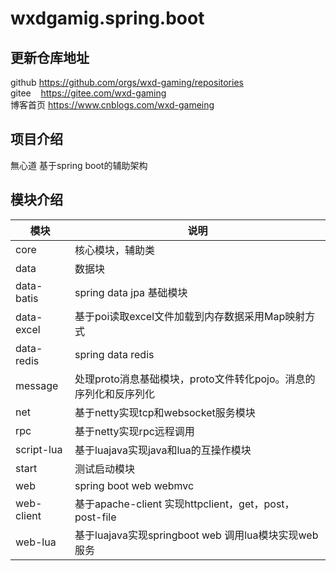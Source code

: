 # wxdgamig.spring.boot

## 更新仓库地址

github https://github.com/orgs/wxd-gaming/repositories<br>
gitee &nbsp;&nbsp;&nbsp;https://gitee.com/wxd-gaming<br>
博客首页 https://www.cnblogs.com/wxd-gameing<br>

## 项目介绍

無心道 基于spring boot的辅助架构

## 模块介绍

| 模块         | 说明                                              | 
|------------|-------------------------------------------------|
| core       | 核心模块，辅助类                                        |
| data       | 数据块                                             |
| data-batis | spring data jpa 基础模块                            |
| data-excel | 基于poi读取excel文件加载到内存数据采用Map映射方式                  |
| data-redis | spring data redis                               |
| message    | 处理proto消息基础模块，proto文件转化pojo。消息的序列化和反序列化         |
| net        | 基于netty实现tcp和websocket服务模块                      |
| rpc        | 基于netty实现rpc远程调用                                |
| script-lua | 基于luajava实现java和lua的互操作模块                       |
| start      | 测试启动模块                                          |
| web        | spring boot web webmvc                          |
| web-client | 基于apache-client 实现httpclient，get，post，post-file |
| web-lua    | 基于luajava实现springboot web 调用lua模块实现web服务        |
